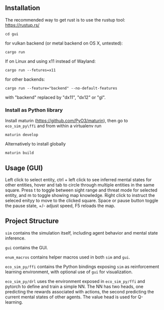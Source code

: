## Installation

The recommended way to get rust is to use the rustup tool:
https://rustup.rs/

    cd gui

for vulkan backend (or metal backend on OS X, untested):

    cargo run

If on Linux and using x11 instead of Wayland:

    cargo run --fetures=x11
 
for other backends:

    cargo run --feature="backend" --no-default-features

with "backend" replaced by "dx11", "dx12" or "gl".

### Install as Python library
Install maturin (https://github.com/PyO3/maturin), then go to `eco_sim_py\ffi` and from within a virtualenv run

    maturin develop 

Alternatively to install globally

    maturin build  

## Usage (GUI)
Left click to select entity, ctrl + left click to see inferred mental states for other entities, hover and tab to circle through multiple entities in the same square.
Press t to toggle between sight range and threat mode for selected entity, and m to toggle showing map knowledge. Right click to instruct the seleced enityy
 to move to the clicked square. Space or pause button toggle the pause state, +/- adjust speed, F5 reloads the map.

## Project Structure

`sim` contains the simulation itself, including agent behavior and mental state inference.

`gui` contains the GUI.

`enum_macros` contains helper macros used in both `sim` and `gui`.

`eco_sim_py/ffi` contains the Python bindings exposing `sim` as reinforcement learning environment, with optional use of `gui` for visualization.

`eco_sim_py/drl` uses the environment exposed in `eco_sim_py/ffi` and pytorch to define and train a simple NN. The NN has two heads, 
one predicting the rewards associated with actions, the second predicting the current mental states of other agents. The value head is used for Q-learning.